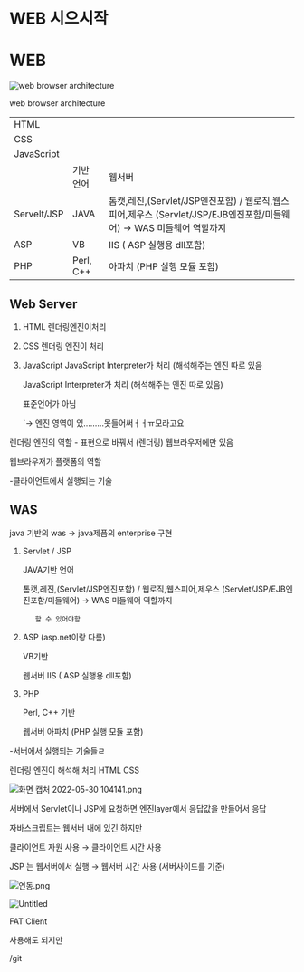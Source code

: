# WEB 시으시작

# WEB

![web browser architecture](WEB%20%E1%84%89%E1%85%B5%E1%84%8B%E1%85%B3%E1%84%89%E1%85%B5%E1%84%8C%E1%85%A1%E1%86%A8%2035f1893e457e4d5498b31dd9f614dc83/Untitled.png)

web browser architecture

|  |  |  |
| --- | --- | --- |
| HTML |  |  |
| CSS |  |  |
| JavaScript  |  |  |
|  | 기반 언어 | 웹서버 |
| Servelt/JSP | JAVA | 톰캣,레진,(Servlet/JSP엔진포함)  /                             웹로직,웹스피어,제우스 (Servlet/JSP/EJB엔진포함/미들웨어)  → WAS 미들웨어 역할까지 |
| ASP | VB |  IIS ( ASP 실행용 dll포함) |
| PHP | Perl, C++ | 아파치 (PHP 실행 모듈 포함) |

## Web Server

1. HTML 렌더링엔진이처리
2. CSS   렌더링 엔진이 처리
3. JavaScript JavaScript Interpreter가 처리 (해석해주는 엔진 따로 있음
    
    JavaScript Interpreter가 처리 (해석해주는 엔진 따로 있음) 
    
    표준언어가 아님
    
    `→ 엔진 영역이 있………못들어써ㅓㅓㅠ모라고요 
    

렌더링 엔진의 역할 -  표현으로 바꿔서 (렌더링) 웹브라우저에만 있음

웹브라우저가 플랫폼의 역할

-클라이언트에서 실행되는 기술

## WAS

java 기반의 was → java제품의 enterprise 구현

1. Servlet / JSP      
    
    JAVA기반 언어 
    
    톰캣,레진,(Servlet/JSP엔진포함)  /                             웹로직,웹스피어,제우스 (Servlet/JSP/EJB엔진포함/미들웨어)  → WAS 미들웨어 역할까지           
    
          할 수 있어야함
    
2. ASP (asp.net이랑 다름)   
    
    VB기반
    
    웹서버  IIS ( ASP 실행용 dll포함)
    
3. PHP    
    
    Perl, C++ 기반
    
    웹서버 아파치 (PHP 실행 모듈 포함)
    

-서버에서 실행되는 기술들ㄹ

렌더링 엔진이 해석해 처리  HTML CSS

![화면 캡처 2022-05-30 104141.png](WEB%20%E1%84%89%E1%85%B5%E1%84%8B%E1%85%B3%E1%84%89%E1%85%B5%E1%84%8C%E1%85%A1%E1%86%A8%2035f1893e457e4d5498b31dd9f614dc83/%ED%99%94%EB%A9%B4_%EC%BA%A1%EC%B2%98_2022-05-30_104141.png)

서버에서 Servlet이나 JSP에 요청하면 엔진layer에서 응답값을 만들어서 응답

자바스크립트는 웹서버 내에 있긴 하지만 

클라이언트 자원 사용 → 클라이언트 시간 사용

 JSP 는 웹서버에서 실행 → 웹서버 시간 사용 (서버사이드를 기준)

![연동.png](WEB%20%E1%84%89%E1%85%B5%E1%84%8B%E1%85%B3%E1%84%89%E1%85%B5%E1%84%8C%E1%85%A1%E1%86%A8%2035f1893e457e4d5498b31dd9f614dc83/%EC%97%B0%EB%8F%99.png)

![Untitled](WEB%20%E1%84%89%E1%85%B5%E1%84%8B%E1%85%B3%E1%84%89%E1%85%B5%E1%84%8C%E1%85%A1%E1%86%A8%2035f1893e457e4d5498b31dd9f614dc83/Untitled%201.png)

FAT Client

사용해도 되지만 

/git
